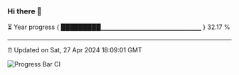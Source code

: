 ### Hi there 👋

⏳ Year progress { █████████▁▁▁▁▁▁▁▁▁▁▁▁▁▁▁▁▁▁▁▁▁ } 32.17 %

---

⏰ Updated on Sat, 27 Apr 2024 18:09:01 GMT

![Progress Bar CI](https://github.com/Shyam-Makwana/GitHub-Actions-Demo/workflows/Progress%20Bar%20CI/badge.svg)
